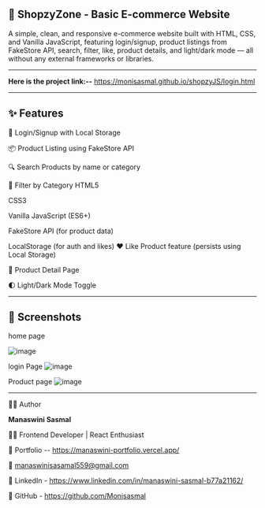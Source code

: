 ## 🛒 ShopzyZone - Basic E-commerce Website

A simple, clean, and responsive e-commerce website built with HTML, CSS, and Vanilla JavaScript, featuring login/signup, product listings from FakeStore API, search, filter, like, product details, and light/dark mode — all without any external frameworks or libraries.

---

**Here is the project link:--**
https://monisasmal.github.io/shopzyJS/login.html

---

## ✨ Features

🔐 Login/Signup with Local Storage

📦 Product Listing using FakeStore API

🔍 Search Products by name or category

🎯 Filter by Category
HTML5

CSS3

Vanilla JavaScript (ES6+)

FakeStore API (for product data)

LocalStorage (for auth and likes)
❤️ Like Product feature (persists using Local Storage)

📄 Product Detail Page

🌓 Light/Dark Mode Toggle

---

## 📸 Screenshots
home page

![image](https://github.com/user-attachments/assets/851ec5e4-fbee-442d-8d4f-bc14337a91c1)

login Page
![image](https://github.com/user-attachments/assets/45be2300-8550-45bb-ab5b-57225dff6316)

Product page
![image](https://github.com/user-attachments/assets/afe83de0-e309-4ca7-9bc8-38a77b460eba)

---

🙋‍♀️ Author

**Manaswini Sasmal**

👩‍💻 Frontend Developer | React Enthusiast

🔗 Portfolio -- https://manaswini-portfolio.vercel.app/

📧 manaswinisasamal559@gmail.com

🔗 LinkedIn - https://www.linkedin.com/in/manaswini-sasmal-b77a21162/

🔗 GitHub - https://github.com/Monisasmal




